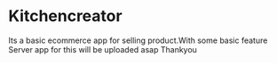 # Kitchencreator
Its  a basic ecommerce app for selling product.With some basic feature 
Server app for this will be uploaded asap
Thankyou

